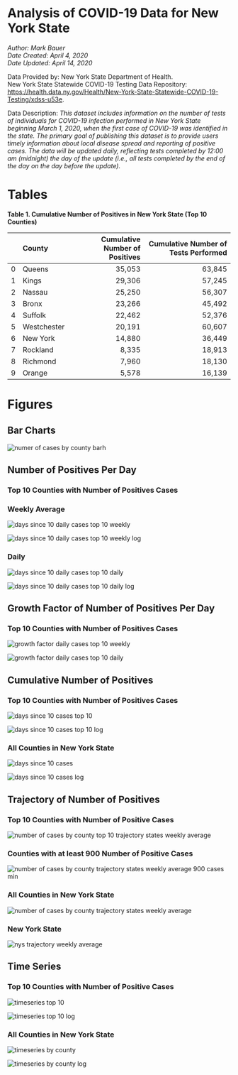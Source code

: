 # Analysis of COVID-19 Data for New York State

*Author: Mark Bauer*  
*Date Created: April 4, 2020*  
*Date Updated: April 14, 2020*

Data Provided by: New York State Department of Health.  
New York State Statewide COVID-19 Testing Data Repository:  
https://health.data.ny.gov/Health/New-York-State-Statewide-COVID-19-Testing/xdss-u53e.     


Data Description: *This dataset includes information on the number of tests of individuals for COVID-19 infection performed in New York State beginning March 1, 2020, when the first case of COVID-19 was identified in the state. The primary goal of publishing this dataset is to provide users timely information about local disease spread and reporting of positive cases. The data will be updated daily, reflecting tests completed by 12:00 am (midnight) the day of the update (i.e., all tests completed by the end of the day on the day before the update).*


# Tables

**Table 1. Cumulative Number of Positives in New York State (Top 10 Counties)**

|    | County      | Cumulative Number of Positives   | Cumulative Number of Tests Performed   |
|---:|:------------|---------------------------------:|---------------------------------------:|
|  0 | Queens      | 35,053                           | 63,845                                 |
|  1 | Kings       | 29,306                           | 57,245                                 |
|  2 | Nassau      | 25,250                           | 56,307                                 |
|  3 | Bronx       | 23,266                           | 45,492                                 |
|  4 | Suffolk     | 22,462                           | 52,376                                 |
|  5 | Westchester | 20,191                           | 60,607                                 |
|  6 | New York    | 14,880                           | 36,449                                 |
|  7 | Rockland    | 8,335                            | 18,913                                 |
|  8 | Richmond    | 7,960                            | 18,130                                 |
|  9 | Orange      | 5,578                            | 16,139                                 | 


# Figures


## Bar Charts

![numer of cases by county  barh](figures/cases-by-county-barh.png)  


##  Number of Positives Per Day
### Top 10 Counties with Number of Positives Cases

### Weekly Average

![days since 10 daily cases top 10 weekly](figures/10-cases-timeseries-by-county-top-10-weekly.png)

![days since 10 daily cases top 10 weekly log](figures/10-cases-timeseries-by-county-top-10-weekly-log.png) 

### Daily

![days since 10 daily cases top 10 daily](figures/10-cases-timeseries-by-county-top-10-daily.png)

![days since 10 daily cases top 10 daily log](figures/10-cases-timeseries-by-county-top-10-daily-log.png)

##  Growth Factor of Number of Positives Per Day
### Top 10 Counties with Number of Positives Cases

![growth factor daily cases top 10 weekly](figures/growth-factor-by-county-top-10-weekly.png)

![growth factor daily cases top 10 daily](figures/growth-factor-by-county-top-10.png)

##  Cumulative Number of Positives
### Top 10 Counties with Number of Positives Cases
![days since 10 cases top 10](figures/10-cases-timeseries-by-county-top-10.png)

![days since 10 cases top 10 log](figures/10-cases-timeseries-by-county-top-10-log.png)

### All Counties in New York State
![days since 10 cases](figures/10-cases-timeseries-by-county.png)

![days since 10 cases log](figures/10-cases-timeseries-by-county-log.png)  


## Trajectory of Number of Positives
### Top 10 Counties with Number of Positive Cases
![number of cases by county top 10 trajectory states weekly average](figures/trajectory-nys-county-top-ten-log-log.png)

### Counties with at least 900 Number of Positive Cases
![number of cases by county trajectory states weekly average 900 cases min](figures/trajectory-nys-county-log-log-scatter-x-limit.png)

### All Counties in New York State
![number of cases by county trajectory states weekly average](figures/trajectory-nys-county-log-log-scatter.png)

### New York State
![nys trajectory weekly average](figures/trajectory-nys-log-log.png)  


## Time Series
### Top 10 Counties with Number of Positive Cases
![timeseries top 10](figures/timeseries-by-county-top-10.png)

![timeseries top 10 log](figures/timeseries-by-county-top-10-log.png)

### All Counties in New York State
![timeseries by county](figures/timeseries-by-county.png)

![timeseries by county log](figures/timeseries-by-county-log.png)








